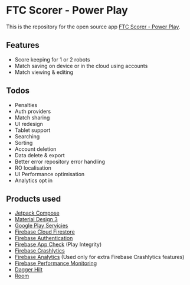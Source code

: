 # FTC Scorer - Power Play
This is the repository for the open source app [FTC Scorer - Power Play](https://play.google.com/store/apps/details?id=com.phoenix.powerplayscorer).

## Features

- Score keeping for 1 or 2 robots
- Match saving on device or in the cloud using accounts
- Match viewing & editing
## Todos

- Penalties
- Auth providers
- Match sharing
- UI redesign
- Tablet support
- Searching
- Sorting
- Account deletion
- Data delete & export
- Better error repository error handling
- RO localisation
- UI Performance optimisation
- Analytics opt in
## Products used

- [Jetpack Compose](https://developer.android.com/jetpack/compose)
- [Material Design 3](https://m3.material.io/)
- [Google Play Servicies](https://developers.google.com/android)
- [Firebase Cloud Firestore](https://firebase.google.com/docs/firestore)
- [Firebase Authentication](https://firebase.google.com/docs/auth)
- [Firebase App Check](https://firebase.google.com/docs/app-check) (Play Integrity)
- [Firebase Crashlytics](https://firebase.google.com/docs/crashlytics)
- [Firebase Analytics](https://firebase.google.com/docs/analytics) (Used only for extra Firebase Crashlytics features)
- [Firebase Performance Monitoring](https://firebase.google.com/docs/perf-mon)
- [Dagger Hilt](https://dagger.dev/hilt/)
- [Room](https://developer.android.com/training/data-storage/room)